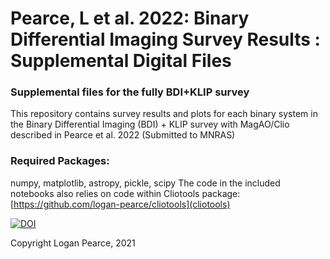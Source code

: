 # Pearce, L et al. 2022: Binary Differential Imaging Survey Results : Supplemental Digital Files
### Supplemental files for the fully BDI+KLIP survey

This repository contains survey results and plots for each binary system in the Binary Differential Imaging (BDI) + KLIP survey with MagAO/Clio described in Pearce et al. 2022 (Submitted to MNRAS)

### Required Packages:
numpy, matplotlib, astropy, pickle, scipy
The code in the included notebooks also relies on code within Cliotools package: [https://github.com/logan-pearce/cliotools](cliotools)

[![DOI](https://zenodo.org/badge/459775611.svg)](https://zenodo.org/badge/latestdoi/459775611)

Copyright Logan Pearce, 2021

